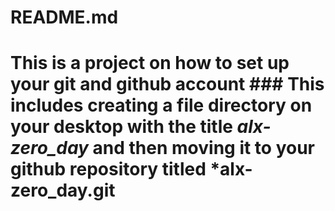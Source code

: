 # README.md
# This is a project on how to set up your git and github account ### This includes creating a file directory on your desktop with the title *alx-zero_day* and then moving it to your github repository titled *alx-zero_day.git
